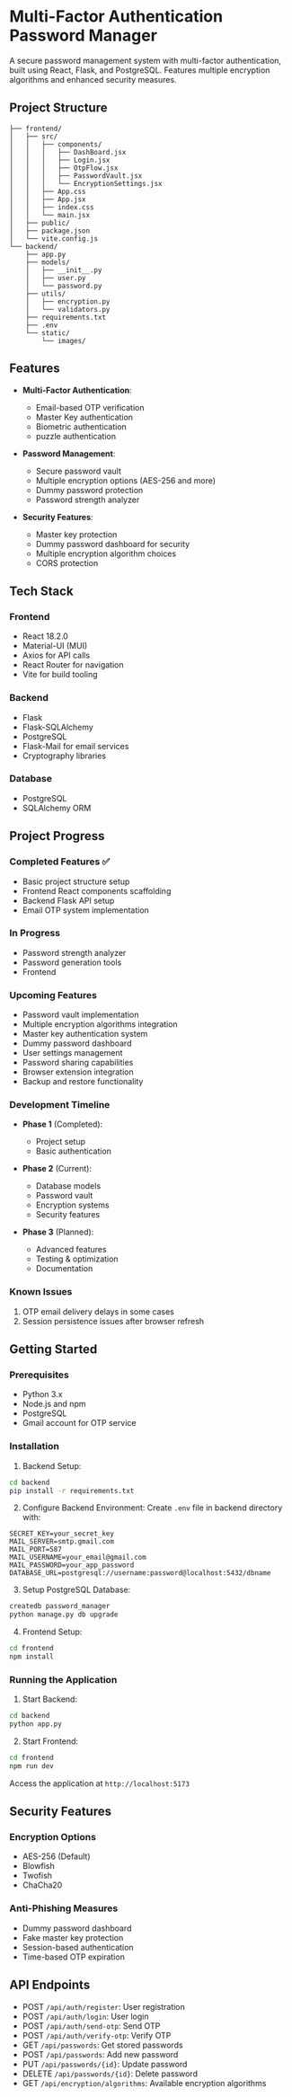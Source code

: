 # Multi-Factor Authentication Password Manager

A secure password management system with multi-factor authentication, built using React, Flask, and PostgreSQL. Features multiple encryption algorithms and enhanced security measures.

## Project Structure

```
├── frontend/
│   ├── src/
│   │   ├── components/
│   │   │   ├── DashBoard.jsx
│   │   │   ├── Login.jsx
│   │   │   ├── OtpFlow.jsx
│   │   │   ├── PasswordVault.jsx
│   │   │   └── EncryptionSettings.jsx
│   │   ├── App.css
│   │   ├── App.jsx
│   │   ├── index.css
│   │   └── main.jsx
│   ├── public/
│   ├── package.json
│   └── vite.config.js
└── backend/
    ├── app.py
    ├── models/
    │   ├── __init__.py
    │   ├── user.py
    │   └── password.py
    ├── utils/
    │   ├── encryption.py
    │   └── validators.py
    ├── requirements.txt
    ├── .env
    └── static/
        └── images/
```

## Features

- **Multi-Factor Authentication**: 
  - Email-based OTP verification
  - Master Key authentication
  - Biometric authentication
  - puzzle authentication

- **Password Management**:
  - Secure password vault
  - Multiple encryption options (AES-256 and more)
  - Dummy password protection
  - Password strength analyzer

- **Security Features**:
  - Master key protection
  - Dummy password dashboard for security
  - Multiple encryption algorithm choices
  - CORS protection

## Tech Stack

### Frontend
- React 18.2.0
- Material-UI (MUI)
- Axios for API calls
- React Router for navigation
- Vite for build tooling

### Backend
- Flask
- Flask-SQLAlchemy
- PostgreSQL
- Flask-Mail for email services
- Cryptography libraries

### Database
- PostgreSQL
- SQLAlchemy ORM

## Project Progress

### Completed Features ✅
- Basic project structure setup
- Frontend React components scaffolding
- Backend Flask API setup
- Email OTP system implementation
### In Progress 
- Password strength analyzer
- Password generation tools
- Frontend
### Upcoming Features 
- Password vault implementation
- Multiple encryption algorithms integration
- Master key authentication system
- Dummy password dashboard
- User settings management
- Password sharing capabilities
- Browser extension integration
- Backup and restore functionality

### Development Timeline
- **Phase 1** (Completed):
  - Project setup
  - Basic authentication
  
- **Phase 2** (Current):
  - Database models
  - Password vault
  - Encryption systems
  - Security features
  
- **Phase 3** (Planned):
  - Advanced features
  - Testing & optimization
  - Documentation

### Known Issues 
1. OTP email delivery delays in some cases
2. Session persistence issues after browser refresh

## Getting Started

### Prerequisites
- Python 3.x
- Node.js and npm
- PostgreSQL
- Gmail account for OTP service

### Installation

1. Backend Setup:
```bash
cd backend
pip install -r requirements.txt
```

2. Configure Backend Environment:
Create `.env` file in backend directory with:
```
SECRET_KEY=your_secret_key
MAIL_SERVER=smtp.gmail.com
MAIL_PORT=587
MAIL_USERNAME=your_email@gmail.com
MAIL_PASSWORD=your_app_password
DATABASE_URL=postgresql://username:password@localhost:5432/dbname
```

3. Setup PostgreSQL Database:
```bash
createdb password_manager
python manage.py db upgrade
```

4. Frontend Setup:
```bash
cd frontend
npm install
```

### Running the Application

1. Start Backend:
```bash
cd backend
python app.py
```

2. Start Frontend:
```bash
cd frontend
npm run dev
```

Access the application at `http://localhost:5173`

## Security Features

### Encryption Options
- AES-256 (Default)
- Blowfish
- Twofish
- ChaCha20

### Anti-Phishing Measures
- Dummy password dashboard
- Fake master key protection
- Session-based authentication
- Time-based OTP expiration

## API Endpoints

- POST `/api/auth/register`: User registration
- POST `/api/auth/login`: User login
- POST `/api/auth/send-otp`: Send OTP
- POST `/api/auth/verify-otp`: Verify OTP
- GET `/api/passwords`: Get stored passwords
- POST `/api/passwords`: Add new password
- PUT `/api/passwords/{id}`: Update password
- DELETE `/api/passwords/{id}`: Delete password
- GET `/api/encryption/algorithms`: Available encryption algorithms
